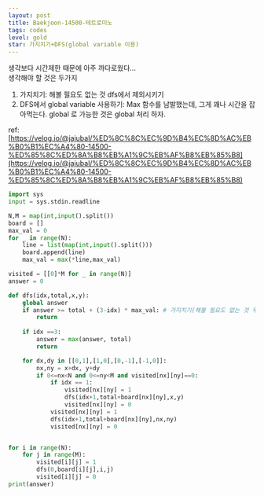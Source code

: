 ```yaml
---
layout: post
title: Baekjoon-14500-테트로미노
tags: codes
level: gold
star: 가지치기+DFS(global variable 이용)
---
```


생각보다 시간제한 때문에 아주 까다로웠다...  
생각해야 할 것은 두가지
1. 가지치기: 해볼 필요도 없는 것 dfs에서 제외시키기
2. DFS에서 global variable 사용하기: Max 함수를 남발했는데, 그게 꽤나 시간을 잡아먹는다. global 로 가능한 것은 global 처리 하자.  
   
ref: [https://velog.io/@jajubal/%ED%8C%8C%EC%9D%B4%EC%8D%AC%EB%B0%B1%EC%A4%80-14500-%ED%85%8C%ED%8A%B8%EB%A1%9C%EB%AF%B8%EB%85%B8](https://velog.io/@jajubal/%ED%8C%8C%EC%9D%B4%EC%8D%AC%EB%B0%B1%EC%A4%80-14500-%ED%85%8C%ED%8A%B8%EB%A1%9C%EB%AF%B8%EB%85%B8)

```python
import sys
input = sys.stdin.readline

N,M = map(int,input().split())
board = []
max_val = 0
for _ in range(N):
    line = list(map(int,input().split()))
    board.append(line)
    max_val = max(*line,max_val)

visited = [[0]*M for _ in range(N)]
answer = 0

def dfs(idx,total,x,y):
    global answer
    if answer >= total + (3-idx) * max_val: # 가지치기(해볼 필요도 없는 것 무시해버리기)
        return
    
    if idx ==3:
        answer = max(answer, total)
        return

    for dx,dy in [[0,1],[1,0],[0,-1],[-1,0]]:
        nx,ny = x+dx, y+dy
        if 0<=nx<N and 0<=ny<M and visited[nx][ny]==0:
            if idx == 1:
                visited[nx][ny] = 1
                dfs(idx+1,total+board[nx][ny],x,y)
                visited[nx][ny] = 0
            visited[nx][ny] = 1
            dfs(idx+1,total+board[nx][ny],nx,ny)
            visited[nx][ny] = 0


for i in range(N):
    for j in range(M):
        visited[i][j] = 1
        dfs(0,board[i][j],i,j)
        visited[i][j] = 0
print(answer)
```